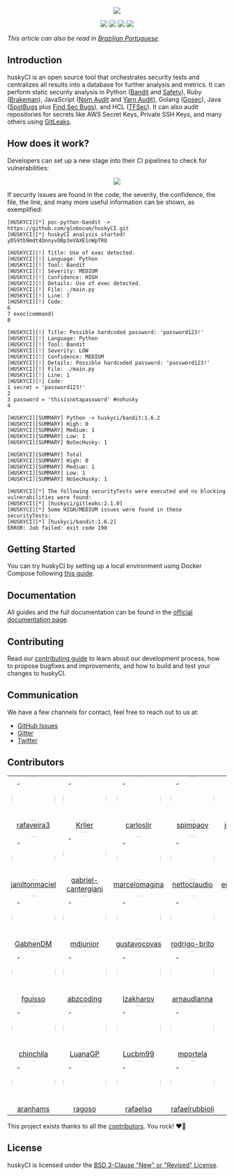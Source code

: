 <p align="center">
  <img src="https://raw.githubusercontent.com/wiki/globocom/huskyCI/images/huskyCI-logo.png" align="center" height="" />
  <!-- logo font: Anton -->
</p>

<p align="center">
  <a href="https://github.com/globocom/huskyCI/releases"><img src="https://img.shields.io/github/v/release/globocom/huskyCI"/></a>
  <a href="https://github.com/rafaveira3/writing-and-presentations/blob/master/DEFCON-27-APP-SEC-VILLAGE-Rafael-Santos-huskyCI-Finding-security-flaws-in-CI-before-deploying-them.pdf"><img src="https://img.shields.io/badge/DEFCON%2027-AppSec%20Village-black"/></a>
<a href="https://github.com/rafaveira3/contributions/blob/master/huskyCI-BlackHat-Europe-2019.pdf"><img src="https://img.shields.io/badge/Black%20Hat%20Europe%202019-Arsenal-black"/></a>
<a href="https://defectdojo.readthedocs.io/en/latest/integrations.html#huskyci-report"><img src="https://img.shields.io/badge/DefectDojo-Compatible-brightgreen"/></a>
</p>

*This article can also be read in [Brazilian Portuguese](README-ptBR.md).*

## Introduction

huskyCI is an open source tool that orchestrates security tests and centralizes all results into a database for further analysis and metrics. It can perform static security analysis in Python ([Bandit][Bandit] and [Safety][Safety]), Ruby ([Brakeman][Brakeman]), JavaScript ([Npm Audit][NpmAudit] and [Yarn Audit][YarnAudit]), Golang ([Gosec][Gosec]), Java ([SpotBugs][SpotBugs] plus [Find Sec Bugs][FindSec]), and HCL ([TFSec][TFSec]). It can also audit repositories for secrets like AWS Secret Keys, Private SSH Keys, and many others using [GitLeaks][Gitleaks].

## How does it work?

Developers can set up a new stage into their CI pipelines to check for vulnerabilities:

<p align="center"><img src="huskyCI-stage.png"/></p>

If security issues are found in the code, the severity, the confidence, the file, the line, and many more useful information can be shown, as exemplified:

```
[HUSKYCI][*] poc-python-bandit -> https://github.com/globocom/huskyCI.git
[HUSKYCI][*] huskyCI analysis started! yDS9tb9mdt4QnnyvOBp3eVAXE1nWpTRQ

[HUSKYCI][!] Title: Use of exec detected.
[HUSKYCI][!] Language: Python
[HUSKYCI][!] Tool: Bandit
[HUSKYCI][!] Severity: MEDIUM
[HUSKYCI][!] Confidence: HIGH
[HUSKYCI][!] Details: Use of exec detected.
[HUSKYCI][!] File: ./main.py
[HUSKYCI][!] Line: 7
[HUSKYCI][!] Code:
6
7 exec(command)
8

[HUSKYCI][!] Title: Possible hardcoded password: 'password123!'
[HUSKYCI][!] Language: Python
[HUSKYCI][!] Tool: Bandit
[HUSKYCI][!] Severity: LOW
[HUSKYCI][!] Confidence: MEDIUM
[HUSKYCI][!] Details: Possible hardcoded password: 'password123!'
[HUSKYCI][!] File: ./main.py
[HUSKYCI][!] Line: 1
[HUSKYCI][!] Code:
1 secret = 'password123!'
2
3 password = 'thisisnotapassword' #nohusky
4

[HUSKYCI][SUMMARY] Python -> huskyci/bandit:1.6.2
[HUSKYCI][SUMMARY] High: 0
[HUSKYCI][SUMMARY] Medium: 1
[HUSKYCI][SUMMARY] Low: 1
[HUSKYCI][SUMMARY] NoSecHusky: 1

[HUSKYCI][SUMMARY] Total
[HUSKYCI][SUMMARY] High: 0
[HUSKYCI][SUMMARY] Medium: 1
[HUSKYCI][SUMMARY] Low: 1
[HUSKYCI][SUMMARY] NoSecHusky: 1

[HUSKYCI][*] The following securityTests were executed and no blocking vulnerabilities were found:
[HUSKYCI][*] [huskyci/gitleaks:2.1.0]
[HUSKYCI][*] Some HIGH/MEDIUM issues were found in these securityTests:
[HUSKYCI][*] [huskyci/bandit:1.6.2]
ERROR: Job failed: exit code 190
```

## Getting Started

You can try huskyCI by setting up a local environment using Docker Compose following [this guide](https://huskyci.opensource.globo.com/docs/development/set-up-environment).

## Documentation

All guides and the full documentation can be found in the [official documentation page](https://huskyci.opensource.globo.com/docs/quickstart/overview).

## Contributing

Read our [contributing guide](https://github.com/globocom/huskyCI/blob/master/CONTRIBUTING.md) to learn about our development process, how to propose bugfixes and improvements, and how to build and test your changes to huskyCI.

## Communication

We have a few channels for contact, feel free to reach out to us at:

- [GitHub Issues](https://github.com/globocom/huskyCI/issues)
- [Gitter](https://gitter.im/globocom/huskyCI)
- [Twitter](https://twitter.com/huskyCI)

## Contributors

<!-- CONTRIBUTORS_START -->
<table><tr><td align="center"><a href="https://github.com/rafaveira3"><img src="https://avatars.githubusercontent.com/u/8943477?v=4" width="100" style="border-radius: 50%;"><br>rafaveira3</a></td><td align="center"><a href="https://github.com/Krlier"><img src="https://avatars.githubusercontent.com/u/40367872?v=4" width="100" style="border-radius: 50%;"><br>Krlier</a></td><td align="center"><a href="https://github.com/carlosljr"><img src="https://avatars.githubusercontent.com/u/25513224?v=4" width="100" style="border-radius: 50%;"><br>carlosljr</a></td><td align="center"><a href="https://github.com/spimpaov"><img src="https://avatars.githubusercontent.com/u/22274988?v=4" width="100" style="border-radius: 50%;"><br>spimpaov</a></td><td align="center"><a href="https://github.com/joserenatosilva"><img src="https://avatars.githubusercontent.com/u/11424945?v=4" width="100" style="border-radius: 50%;"><br>joserenatosilva</a></td></tr><tr><td align="center"><a href="https://github.com/janiltonmaciel"><img src="https://avatars.githubusercontent.com/u/987588?v=4" width="100" style="border-radius: 50%;"><br>janiltonmaciel</a></td><td align="center"><a href="https://github.com/gabriel-cantergiani"><img src="https://avatars.githubusercontent.com/u/27586618?v=4" width="100" style="border-radius: 50%;"><br>gabriel-cantergiani</a></td><td align="center"><a href="https://github.com/marcelomagina"><img src="https://avatars.githubusercontent.com/u/12450277?v=4" width="100" style="border-radius: 50%;"><br>marcelomagina</a></td><td align="center"><a href="https://github.com/nettoclaudio"><img src="https://avatars.githubusercontent.com/u/7503687?v=4" width="100" style="border-radius: 50%;"><br>nettoclaudio</a></td><td align="center"><a href="https://github.com/edersonbrilhante"><img src="https://avatars.githubusercontent.com/u/1094995?v=4" width="100" style="border-radius: 50%;"><br>edersonbrilhante</a></td></tr><tr><td align="center"><a href="https://github.com/GabhenDM"><img src="https://avatars.githubusercontent.com/u/38007503?v=4" width="100" style="border-radius: 50%;"><br>GabhenDM</a></td><td align="center"><a href="https://github.com/mdjunior"><img src="https://avatars.githubusercontent.com/u/3290669?v=4" width="100" style="border-radius: 50%;"><br>mdjunior</a></td><td align="center"><a href="https://github.com/gustavocovas"><img src="https://avatars.githubusercontent.com/u/11429002?v=4" width="100" style="border-radius: 50%;"><br>gustavocovas</a></td><td align="center"><a href="https://github.com/rodrigo-brito"><img src="https://avatars.githubusercontent.com/u/7620947?v=4" width="100" style="border-radius: 50%;"><br>rodrigo-brito</a></td><td align="center"><a href="https://github.com/vitoriario"><img src="https://avatars.githubusercontent.com/u/17754098?v=4" width="100" style="border-radius: 50%;"><br>vitoriario</a></td></tr><tr><td align="center"><a href="https://github.com/fguisso"><img src="https://avatars.githubusercontent.com/u/5755568?v=4" width="100" style="border-radius: 50%;"><br>fguisso</a></td><td align="center"><a href="https://github.com/abzcoding"><img src="https://avatars.githubusercontent.com/u/10992695?v=4" width="100" style="border-radius: 50%;"><br>abzcoding</a></td><td align="center"><a href="https://github.com/lzakharov"><img src="https://avatars.githubusercontent.com/u/26368218?v=4" width="100" style="border-radius: 50%;"><br>lzakharov</a></td><td align="center"><a href="https://github.com/arnaudlanna"><img src="https://avatars.githubusercontent.com/u/11250299?v=4" width="100" style="border-radius: 50%;"><br>arnaudlanna</a></td><td align="center"><a href="https://github.com/brenol"><img src="https://avatars.githubusercontent.com/u/7342697?v=4" width="100" style="border-radius: 50%;"><br>brenol</a></td></tr><tr><td align="center"><a href="https://github.com/chinchila"><img src="https://avatars.githubusercontent.com/u/3947315?v=4" width="100" style="border-radius: 50%;"><br>chinchila</a></td><td align="center"><a href="https://github.com/LuanaGP"><img src="https://avatars.githubusercontent.com/u/34948516?v=4" width="100" style="border-radius: 50%;"><br>LuanaGP</a></td><td align="center"><a href="https://github.com/Lucbm99"><img src="https://avatars.githubusercontent.com/u/45500959?v=4" width="100" style="border-radius: 50%;"><br>Lucbm99</a></td><td align="center"><a href="https://github.com/mportela"><img src="https://avatars.githubusercontent.com/u/1304652?v=4" width="100" style="border-radius: 50%;"><br>mportela</a></td><td align="center"><a href="https://github.com/marcelometal"><img src="https://avatars.githubusercontent.com/u/665903?v=4" width="100" style="border-radius: 50%;"><br>marcelometal</a></td></tr><tr><td align="center"><a href="https://github.com/aranhams"><img src="https://avatars.githubusercontent.com/u/18319426?v=4" width="100" style="border-radius: 50%;"><br>aranhams</a></td><td align="center"><a href="https://github.com/ragoso"><img src="https://avatars.githubusercontent.com/u/9319775?v=4" width="100" style="border-radius: 50%;"><br>ragoso</a></td><td align="center"><a href="https://github.com/rafaelsq"><img src="https://avatars.githubusercontent.com/u/1598854?v=4" width="100" style="border-radius: 50%;"><br>rafaelsq</a></td><td align="center"><a href="https://github.com/rafaelrubbioli"><img src="https://avatars.githubusercontent.com/u/15738138?v=4" width="100" style="border-radius: 50%;"><br>rafaelrubbioli</a></td><td align="center"><a href="https://github.com/renatoaquino"><img src="https://avatars.githubusercontent.com/u/516453?v=4" width="100" style="border-radius: 50%;"><br>renatoaquino</a></td></tr></table>
<!-- CONTRIBUTORS_END -->

This project exists thanks to all the [contributors]((https://github.com/globocom/huskyCI/graphs/contributors)). You rock!   ❤️🚀

## License

huskyCI is licensed under the [BSD 3-Clause "New" or "Revised" License](https://github.com/globocom/huskyCI/blob/master/LICENSE.md).

[Bandit]: https://github.com/PyCQA/bandit
[Safety]: https://github.com/pyupio/safety
[Brakeman]: https://github.com/presidentbeef/brakeman
[Gosec]: https://github.com/securego/gosec
[NpmAudit]: https://docs.npmjs.com/cli/audit
[YarnAudit]: https://yarnpkg.com/lang/en/docs/cli/audit/
[Gitleaks]: https://github.com/zricethezav/gitleaks
[SpotBugs]: https://spotbugs.github.io
[FindSec]: https://find-sec-bugs.github.io
[TFSec]: https://github.com/liamg/tfsec
